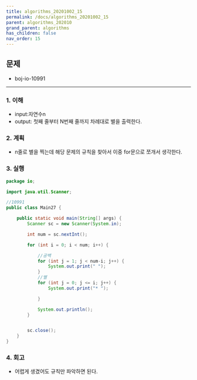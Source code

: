```yaml
---
title: algorithms_20201002_15
permalink: /docs/algorithms_20201002_15
parent: algorithms_202010
grand_parent: algorithms
has_children: false
nav_order: 15
---
```


## 문제

- boj-io-10991

---

### 1. 이해

- input:자연수n
- output: 첫째 줄부터 N번째 줄까지 차례대로 별을 출력한다.

### 2. 계획

- n줄로 별을 찍는데 해당 문제의 규칙을 찾아서 이중 for문으로 쪼개서 생각한다.

### 3. 실행

```java
package io;

import java.util.Scanner;

//10991
public class Main27 {

    public static void main(String[] args) {
        Scanner sc = new Scanner(System.in);

        int num = sc.nextInt();

        for (int i = 0; i < num; i++) {

            //공백
            for (int j = 1; j < num-i; j++) {
                System.out.print(" ");
            }
            //별
            for (int j = 0; j <= i; j++) {
                System.out.print("* ");

            }

            System.out.println();
        }


        sc.close();
    }
}

```

### 4. 회고

- 어렵게 생겼어도 규칙만 파악하면 된다.
